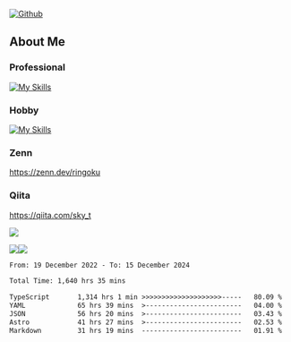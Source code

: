 [![Github](https://img.shields.io/github/followers/skyt-a?label=Follow&style=social)](https://github.com/skyt-a)

## About Me
### Professional
[![My Skills](https://skillicons.dev/icons?i=react,ts,js,nodejs,java,graphql,firebase,githubactions&theme=light)](https://skillicons.dev)
### Hobby
[![My Skills](https://skillicons.dev/icons?i=unity,rust,py&theme=light)](https://skillicons.dev)

### Zenn
https://zenn.dev/ringoku
### Qiita
https://qiita.com/sky_t


![](https://github-profile-summary-cards.vercel.app/api/cards/profile-details?username=skyt-a&theme=default)

![](https://github-profile-summary-cards.vercel.app/api/cards/repos-per-language?username=skyt-a&theme=default)![](https://github-profile-summary-cards.vercel.app/api/cards/stats?username=RinGoku&theme=default)

<!--START_SECTION:waka-->

```txt
From: 19 December 2022 - To: 15 December 2024

Total Time: 1,640 hrs 35 mins

TypeScript       1,314 hrs 1 min >>>>>>>>>>>>>>>>>>>>-----   80.09 %
YAML             65 hrs 39 mins  >------------------------   04.00 %
JSON             56 hrs 20 mins  >------------------------   03.43 %
Astro            41 hrs 27 mins  >------------------------   02.53 %
Markdown         31 hrs 19 mins  -------------------------   01.91 %
```

<!--END_SECTION:waka-->
